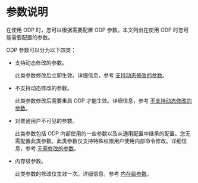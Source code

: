 参数说明 
=========================

在使用 ODP 时，您可以根据需要配置 ODP 参数。本文列出在使用 ODP 时您可能需要配置的参数。

ODP 参数可以分为以下四类：

* 支持动态修改的参数。

  此类参数修改后立即生效。详细信息，参考 [支持动态修改的参数](/zh-CN/4.user-guide/1.configuration/3.parameters-that-can-be-dynamically-modified.md)。
  

* 不支持动态修改的参数。

  此类参数修改后需要重启 ODP 才能生效。详细信息，参考 [不支持动态修改的参数](/zh-CN/4.user-guide/1.configuration/4.parameters-that-cannot-be-dynamically-modified.md)。
  

* 对普通用户不可见的参数。

  此类参数包括 ODP 内部使用的一些参数以及从通用配置中继承的配置。您无需配置此类参数。此类参数仅支持特殊权限用户使用内部命令修改。详细信息，参考 [无需修改的参数](/zh-CN/4.user-guide/1.configuration/5.parameters-that-do-not-need-to-be-modified.md)。
  

* 内存级参数。

  此类参数的修改仅生效一次。详细信息，参考 [内存级参数](/zh-CN/4.user-guide/1.configuration/6.memory-level-parameters.md)。
  




